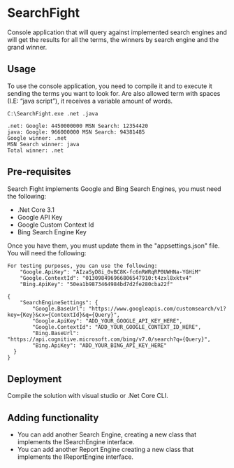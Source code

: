 # SearchFight 
Console application that will query against implemented search engines and will get the results for all the terms, the winners by search engine and the grand winner.

## Usage
To use the console application, you need to compile it and to execute it sending the terms you want to look for. Are also allowed term with spaces (I.E: “java script”),  it receives a variable amount of words.
```
C:\SearchFight.exe .net .java
```

```
.net: Google: 4450000000 MSN Search: 12354420
java: Google: 966000000 MSN Search: 94381485
Google winner: .net
MSN Search winner: java
Total winner: .net
```
## Pre-requisites
Search Fight implements Google and Bing Search Engines, you must need the following:

* .Net Core 3.1
* Google API Key
* Google Custom Context Id
* Bing Search Engine Key

Once you have them, you must update them in the "appsettings.json" file. 
You will need the following: 
```
For testing purposes, you can use the following:
 	"Google.ApiKey": "AIzaSyD8i_0vBC8K-fc6nRWRqRP0UWHNa-YGHiM"
	"Google.ContextId": "013098496966806547910:t4zxl8xktv4"
    "Bing.ApiKey": "50ea1b9873464984bd7d2fe280cba22f"

```
```
{
	"SearchEngineSettings": {
    	"Google.BaseUrl": "https://www.googleapis.com/customsearch/v1?key={Key}&cx={ContextId}&q={Query}",
    	"Google.ApiKey": "ADD_YOUR_GOOGLE_API_KEY_HERE",
    	"Google.ContextId": "ADD_YOUR_GOOGLE_CONTEXT_ID_HERE",
    	"Bing.BaseUrl": "https://api.cognitive.microsoft.com/bing/v7.0/search?q={Query}",
    	"Bing.ApiKey": "ADD_YOUR_BING_API_KEY_HERE"
  }
}
```

## Deployment
Compile the solution with visual studio or .Net Core CLI.

## Adding functionality

* You can add another Search Engine, creating a new class that implements the ISearchEngine interface.
* You can add another Report Engine creating a new class that implements the IReportEngine interface.
